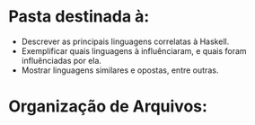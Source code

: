 # Pasta destinada à:
 - Descrever as principais linguagens correlatas à Haskell.
 - Exemplificar quais linguagens à influênciaram, e quais foram influênciadas por ela.
 - Mostrar linguagens similares e opostas, entre outras.

 # Organização de Arquivos: